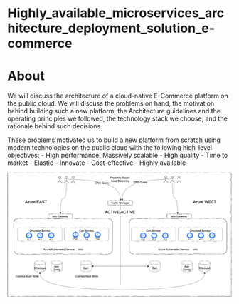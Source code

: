 # Highly_available_microservices_architecture_deployment_solution_e-commerce

# About
We will discuss the architecture of a cloud-native E-Commerce platform on the public cloud. We will discuss the problems on hand, the motivation behind building such a new platform, the Architecture guidelines and the operating principles we followed, the technology stack we choose, and the rationale behind such decisions.

These problems motivated us to build a new platform from scratch using modern technologies on the public cloud with the following high-level objectives:
    - High performance, Massively scalable
    - High quality
    - Time to market
    - Elastic
    - Innovate
    - Cost-effective
    - Highly available

![Deployment_Architecture!](images/Deployment_Architecture.png)